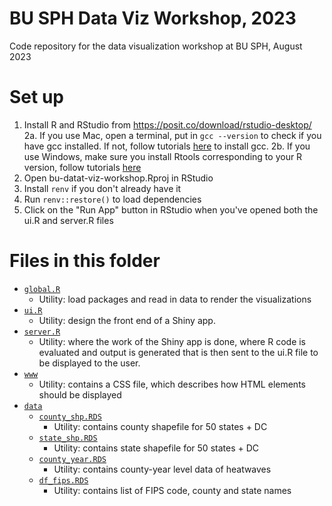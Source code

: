 # BU SPH Data Viz Workshop, 2023

Code repository for the data visualization workshop at BU SPH, August 2023

# Set up

1. Install R and RStudio from https://posit.co/download/rstudio-desktop/
2a. If you use Mac, open a terminal, put in `gcc --version` to check if you have gcc installed. If not, follow tutorials [here](https://devicetests.com/fix-gcc-command-not-found-error-ubuntu) to install gcc.
2b. If you use Windows, make sure you install Rtools corresponding to your R version, follow tutorials [here](https://cran.r-project.org/bin/windows/Rtools/rtools43/rtools.html)
3. Open bu-datat-viz-workshop.Rproj in RStudio
4. Install `renv` if you don't already have it
5. Run `renv::restore()` to load dependencies
6. Click on the "Run App" button in RStudio when you've opened both the ui.R and server.R files

# Files in this folder

- [`global.R`](global.R)
  - Utility: load packages and read in data to render the visualizations
- [`ui.R`](ui.R)
  - Utility: design the front end of a Shiny app.
- [`server.R`](server.R)
  - Utility: where the work of the Shiny app is done, where R code is evaluated and output is generated that is then sent to the ui.R file to be displayed to the user.
- [`www`](www)
  - Utility: contains a CSS file, which describes how HTML elements should be displayed
- [`data`](data)
  - [`county_shp.RDS`](data/county_shp.RDS)
    - Utility: contains county shapefile for 50 states + DC
  - [`state_shp.RDS`](data/state_shp.RDS)
    - Utility: contains state shapefile for 50 states + DC
  - [`county_year.RDS`](data/county_year.RDS)
    - Utility: contains county-year level data of heatwaves
  - [`df_fips.RDS`](data/df_fips.RDS)
    - Utility: contains list of FIPS code, county and state names

